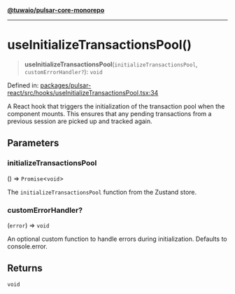 [**@tuwaio/pulsar-core-monorepo**](../../../README.md)

***

# useInitializeTransactionsPool()

> **useInitializeTransactionsPool**(`initializeTransactionsPool`, `customErrorHandler?`): `void`

Defined in: [packages/pulsar-react/src/hooks/useInitializeTransactionsPool.tsx:34](https://github.com/TuwaIO/pulsar-core/blob/98e433e0b5469717bae47a7476c9ed01c1e7d3df/packages/pulsar-react/src/hooks/useInitializeTransactionsPool.tsx#L34)

A React hook that triggers the initialization of the transaction pool when the component mounts.
This ensures that any pending transactions from a previous session are picked up and tracked again.

## Parameters

### initializeTransactionsPool

() => `Promise`\<`void`\>

The `initializeTransactionsPool` function from the Zustand store.

### customErrorHandler?

(`error`) => `void`

An optional custom function to handle errors during initialization. Defaults to console.error.

## Returns

`void`
